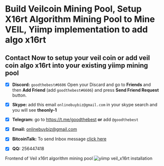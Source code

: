 # Build Veilcoin Mining Pool, Setup X16rt Algorithm Mining Pool to Mine VEIL, Yiimp implementation to add algo x16rt

## Contact Now to setup your veil coin or add veil coin algo x16rt into your existing yiimp mining pool

- [x]  **Discord:** `goodthebest#6606` Open your Discard and go to **Friends** and then **Add Friend** (add `goodthebest#6606`) and press **Send Friend Request** button.

- [x]  **Skype:**  add this email `onlinebuybiz@gmail.com` in your skype search and you will see **theonly-1**

- [x]  **Telegram:** go to https://t.me/goodthebest **or** add `@goodthebest`

- [x]   **Email:**  onlinebuybiz@gmail.com

- [x] **BitcoinTalk:** To send Inbox message [click here](https://bitcointalk.org/index.php?action=pm;sa=send;u=1782856)

- [x] **QQ:** 256447418 


Frontend of Veil x16rt algorithm mining pool
![yiimp veil_x16rt installation](https://www.sohowa.com/veil-stratum-yiimp/veil-yiimp-stratum-images.png)

